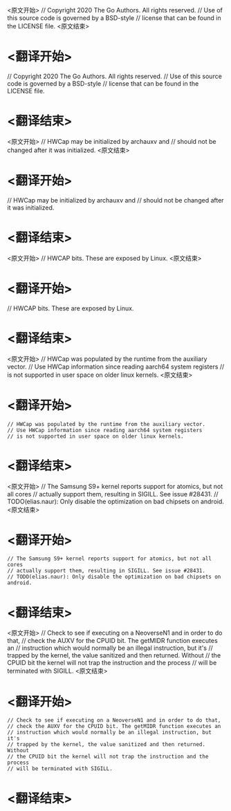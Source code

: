 
<原文开始>
// Copyright 2020 The Go Authors. All rights reserved.
// Use of this source code is governed by a BSD-style
// license that can be found in the LICENSE file.
<原文结束>

# <翻译开始>
// Copyright 2020 The Go Authors. All rights reserved.
// Use of this source code is governed by a BSD-style
// license that can be found in the LICENSE file.
# <翻译结束>


<原文开始>
// HWCap may be initialized by archauxv and
// should not be changed after it was initialized.
<原文结束>

# <翻译开始>
// HWCap may be initialized by archauxv and
// should not be changed after it was initialized.
# <翻译结束>


<原文开始>
// HWCAP bits. These are exposed by Linux.
<原文结束>

# <翻译开始>
// HWCAP bits. These are exposed by Linux.
# <翻译结束>


<原文开始>
	// HWCap was populated by the runtime from the auxiliary vector.
	// Use HWCap information since reading aarch64 system registers
	// is not supported in user space on older linux kernels.
<原文结束>

# <翻译开始>
	// HWCap was populated by the runtime from the auxiliary vector.
	// Use HWCap information since reading aarch64 system registers
	// is not supported in user space on older linux kernels.
# <翻译结束>


<原文开始>
	// The Samsung S9+ kernel reports support for atomics, but not all cores
	// actually support them, resulting in SIGILL. See issue #28431.
	// TODO(elias.naur): Only disable the optimization on bad chipsets on android.
<原文结束>

# <翻译开始>
	// The Samsung S9+ kernel reports support for atomics, but not all cores
	// actually support them, resulting in SIGILL. See issue #28431.
	// TODO(elias.naur): Only disable the optimization on bad chipsets on android.
# <翻译结束>


<原文开始>
	// Check to see if executing on a NeoverseN1 and in order to do that,
	// check the AUXV for the CPUID bit. The getMIDR function executes an
	// instruction which would normally be an illegal instruction, but it's
	// trapped by the kernel, the value sanitized and then returned. Without
	// the CPUID bit the kernel will not trap the instruction and the process
	// will be terminated with SIGILL.
<原文结束>

# <翻译开始>
	// Check to see if executing on a NeoverseN1 and in order to do that,
	// check the AUXV for the CPUID bit. The getMIDR function executes an
	// instruction which would normally be an illegal instruction, but it's
	// trapped by the kernel, the value sanitized and then returned. Without
	// the CPUID bit the kernel will not trap the instruction and the process
	// will be terminated with SIGILL.
# <翻译结束>

